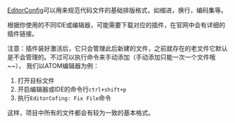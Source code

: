[EditorConfig](https://editorconfig.org/)可以用来规范代码文件的基础排版格式，如缩进，换行，编码集等。

根据你使用的不同IDE或编辑器，可能需要下载对应的插件，在官网中会有详细的插件链接。

注意：插件装好激活后，它只会管理此后新建的文件，之前就存在的老文件它默认是不会管理的。不过可以执行命令来手动添加（手动添加只能一次一个文件哦~~），
我们以ATOM编辑器为例：

1. 打开目标文件
2. 开启编辑器或IDE的命令行`ctrl+shift+p`
3. 执行`EditorCofing: Fix File`命令

这样，项目中所有的文件都会有较为一致的基本格式。
